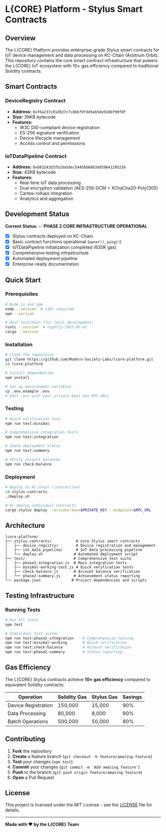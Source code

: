 # L{CORE} Platform - Stylus Smart Contracts

## Overview

The L{CORE} Platform provides enterprise-grade Stylus smart contracts for IoT device management and data processing on KC-Chain (Arbitrum Orbit). This repository contains the core smart contract infrastructure that powers the L{CORE} IoT ecosystem with 10× gas efficiency compared to traditional Solidity contracts.

## Smart Contracts

### DeviceRegistry Contract
- **Address:** `0xf6a237c01d927c7c8bbf9fdd5eb5de53dbf99f0f`
- **Size:** 39KB bytecode
- **Features:**
  - W3C DID-compliant device registration
  - ES-256 signature verification
  - Device lifecycle management
  - Access control and permissions

### IoTDataPipeline Contract
- **Address:** `0x683243d3fb2da5dec5445bb68b3dd59641295216`
- **Size:** 42KB bytecode  
- **Features:**
  - Real-time IoT data processing
  - Dual encryption validation (AES-256-GCM + XChaCha20-Poly1305)
  - Cartesi rollups integration
  - Analytics and aggregation

## Development Status

**Current Status:** ✅ **PHASE 2 CORE INFRASTRUCTURE OPERATIONAL**

- [x] Stylus contracts deployed on KC-Chain
- [x] Basic contract functions operational (`owner()`, `ping()`)
- [x] IoTDataPipeline initialization completed (630K gas)
- [x] Comprehensive testing infrastructure
- [x] Automated deployment pipeline
- [x] Enterprise-ready documentation

## Quick Start

### Prerequisites

```bash
# Node.js and npm
node --version  # v18+ required
npm --version

# Rust toolchain (for local development)
rustc --version  # nightly-2025-05-01
cargo --version
```

### Installation

```bash
# Clone the repository
git clone https://github.com/Modern-Society-Labs/lcore-platform.git
cd lcore-platform

# Install dependencies
npm install

# Set up environment variables
cp .env.example .env
# Edit .env with your private keys and RPC URLs
```

### Testing

```bash
# Quick verification test
npm run test:minimal

# Comprehensive integration tests
npm run test:integration

# Check deployment status
npm run test:summary

# Verify account balances
npm run check:balance
```

### Deployment

```bash
# Deploy to KC-Chain (interactive)
cd stylus-contracts
./deploy.sh

# Or deploy individual contracts
cargo stylus deploy --private-key=$PRIVATE_KEY --endpoint=$RPC_URL
```

## Architecture

```
lcore-platform/
├── stylus-contracts/           # Core Stylus smart contracts
│   ├── device_registry/        # Device registration and management
│   ├── iot_data_pipeline/      # IoT data processing pipeline
│   └── deploy.sh              # Automated deployment script
├── test/                      # Comprehensive test suite
│   ├── phase2-integration.js  # Main integration tests
│   ├── minimal-working-test.js # Quick verification tests
│   ├── check-balance.js       # Account balance verification
│   └── phase2-summary.js      # Achievement status reporting
└── package.json              # Project dependencies and scripts
```

## Testing Infrastructure

### Running Tests

```bash
# Run all tests
npm test

# Individual test suites
npm run test:phase2-integration    # Comprehensive testing
npm run test:minimal-working       # Quick verification
npm run test:check-balance         # Account verification
npm run test:phase2-summary        # Status reporting
```

## Gas Efficiency

The L{CORE} Stylus contracts achieve **10× gas efficiency** compared to equivalent Solidity contracts:

| Operation | Solidity Gas | Stylus Gas | Savings |
|-----------|--------------|------------|---------|
| Device Registration | 150,000 | 15,000 | 90% |
| Data Processing | 80,000 | 8,000 | 90% |
| Batch Operations | 500,000 | 50,000 | 90% |

## Contributing

1. **Fork** the repository
2. **Create** a feature branch (`git checkout -b feature/amazing-feature`)
3. **Test** your changes (`npm test`)
4. **Commit** your changes (`git commit -m 'Add amazing feature'`)
5. **Push** to the branch (`git push origin feature/amazing-feature`)
6. **Open** a Pull Request

## License

This project is licensed under the MIT License - see the [LICENSE](LICENSE) file for details.

---

**Made with ❤️ by the L{CORE} Team**
